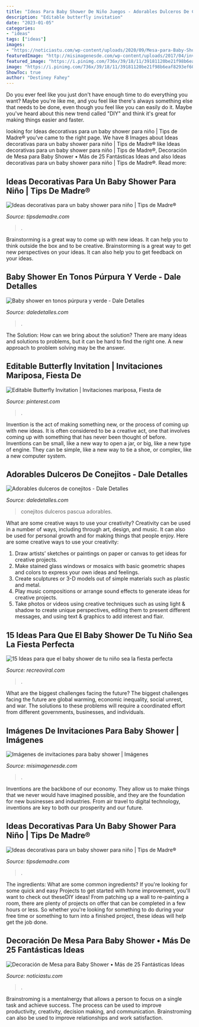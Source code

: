 ```yaml
---
title: "Ideas Para Baby Shower De Niño Juegos - Adorables Dulceros De Conejitos"
description: "Editable butterfly invitation"
date: "2023-01-05"
categories:
- "ideas"
tags: ["ideas"]
images:
- "https://noticiastu.com/wp-content/uploads/2020/09/Mesa-para-Baby-Shower-5.jpg"
featuredImage: "http://misimagenesde.com/wp-content/uploads/2017/04/invitaciones-para-baby-shower-6.jpg"
featured_image: "https://i.pinimg.com/736x/39/18/11/39181120be21f98b6eaf8293ef601a01.jpg"
image: "https://i.pinimg.com/736x/39/18/11/39181120be21f98b6eaf8293ef601a01.jpg"
ShowToc: true
author: "Destiney Fahey"
---
```



Do you ever feel like you just don't have enough time to do everything you want? Maybe you're like me, and you feel like there's always something else that needs to be done, even though you feel like you can easily do it. Maybe you've heard about this new trend called "DIY" and think it's great for making things easier and faster.

	

		
looking for Ideas decorativas para un baby shower para niño | Tips de Madre® you've came to the right page. We have 8 Images about Ideas decorativas para un baby shower para niño | Tips de Madre® like Ideas decorativas para un baby shower para niño | Tips de Madre®, Decoración de Mesa para Baby Shower • Más de 25 Fantásticas Ideas and also Ideas decorativas para un baby shower para niño | Tips de Madre®. Read more:
		
    
## Ideas Decorativas Para Un Baby Shower Para Niño | Tips De Madre®

<img loading=lazy src="https://tipsdemadre.com/wp-content/uploads/2015/08/decoracion-baby-shower-nino.jpg" onerror="this.onerror=null;this.src='https://tse1.mm.bing.net/th?id=OIP.aG_ADwNkl5pMdapeyTTfEQHaLI&amp;pid=15.1';" alt="Ideas decorativas para un baby shower para niño | Tips de Madre®">

_Source: tipsdemadre.com_

>. 

	

Brainstorming is a great way to come up with new ideas. It can help you to think outside the box and to be creative. Brainstorming is a great way to get new perspectives on your ideas. It can also help you to get feedback on your ideas.

    
## Baby Shower En Tonos Púrpura Y Verde - Dale Detalles

<img loading=lazy src="https://i2.wp.com/www.daledetalles.com/wp-content/uploads/2016/07/baby-shower-en-tono-purpura-y-verde16.jpg" onerror="this.onerror=null;this.src='https://tse1.mm.bing.net/th?id=OIP.N_Lsla1LVPu2-8X3FGH0FgHaJ4&amp;pid=15.1';" alt="Baby shower en tonos púrpura y verde - Dale Detalles">

_Source: daledetalles.com_

>. 

	

The Solution: How can we bring about the solution?
There are many ideas and solutions to problems, but it can be hard to find the right one. A new approach to problem solving may be the answer.

    
## Editable Butterfly Invitation | Invitaciones Mariposa, Fiesta De

<img loading=lazy src="https://i.pinimg.com/736x/39/18/11/39181120be21f98b6eaf8293ef601a01.jpg" onerror="this.onerror=null;this.src='https://tse2.mm.bing.net/th?id=OIP.jXAJecxsmAGn6ZLly1I6jAHaKY&amp;pid=15.1';" alt="Editable Butterfly Invitation | Invitaciones mariposa, Fiesta de">

_Source: pinterest.com_

>. 

	

Invention is the act of making something new, or the process of coming up with new ideas. It is often considered to be a creative act, one that involves coming up with something that has never been thought of before. Inventions can be small, like a new way to open a jar, or big, like a new type of engine. They can be simple, like a new way to tie a shoe, or complex, like a new computer system.

    
## Adorables Dulceros De Conejitos - Dale Detalles

<img loading=lazy src="https://i1.wp.com/www.daledetalles.com/wp-content/uploads/2018/03/conejitos-pascua-768x1024.jpg?resize=550%2C733" onerror="this.onerror=null;this.src='https://tse4.mm.bing.net/th?id=OIP.P_ouvovK2_vVbkiSmTUvjgHaJ3&amp;pid=15.1';" alt="Adorables dulceros de conejitos - Dale Detalles">

_Source: daledetalles.com_

>conejitos dulceros pascua adorables. 

	

What are some creative ways to use your creativity?
Creativity can be used in a number of ways, including through art, design, and music. It can also be used for personal growth and for making things that people enjoy. Here are some creative ways to use your creativity: 
1. Draw artists’ sketches or paintings on paper or canvas to get ideas for creative projects. 
2. Make stained glass windows or mosaics with basic geometric shapes and colors to express your own ideas and feelings. 
3. Create sculptures or 3-D models out of simple materials such as plastic and metal. 
4. Play music compositions or arrange sound effects to generate ideas for creative projects. 
5. Take photos or videos using creative techniques such as using light & shadow to create unique perspectives, editing them to present different messages, and using text & graphics to add interest and flair.

    
## 15 Ideas Para Que El Baby Shower De Tu Niño Sea La Fiesta Perfecta

<img loading=lazy src="https://www.recreoviral.com/wp-content/uploads/2019/01/Babyshower-recreoviral.com-7.jpg" onerror="this.onerror=null;this.src='https://tse2.mm.bing.net/th?id=OIP.MdSZeitx0LbKSAG8NA4k8QHaLH&amp;pid=15.1';" alt="15 Ideas para que el baby shower de tu niño sea la fiesta perfecta">

_Source: recreoviral.com_

>. 

	

What are the biggest challenges facing the future?
The biggest challenges facing the future are global warming, economic inequality, social unrest, and war. The solutions to these problems will require a coordinated effort from different governments, businesses, and individuals.

    
## Imágenes De Invitaciones Para Baby Shower | Imágenes

<img loading=lazy src="http://misimagenesde.com/wp-content/uploads/2017/04/invitaciones-para-baby-shower-6.jpg" onerror="this.onerror=null;this.src='https://tse4.mm.bing.net/th?id=OIP.RCbbl-NyJ6Qy9PuNu0fG7AHaLH&amp;pid=15.1';" alt="Imágenes de invitaciones para baby shower | Imágenes">

_Source: misimagenesde.com_

>. 

	

Inventions are the backbone of our economy. They allow us to make things that we never would have imagined possible, and they are the foundation for new businesses and industries. From air travel to digital technology, inventions are key to both our prosperity and our future.

    
## Ideas Decorativas Para Un Baby Shower Para Niño | Tips De Madre®

<img loading=lazy src="https://tipsdemadre.com/wp-content/uploads/2015/08/babyshower-nino.jpg" onerror="this.onerror=null;this.src='https://tse4.mm.bing.net/th?id=OIP.d-SQYTCjNjUVfWBm2yYgmAAAAA&amp;pid=15.1';" alt="Ideas decorativas para un baby shower para niño | Tips de Madre®">

_Source: tipsdemadre.com_

>. 

	

The ingredients: What are some common ingredients?
If you're looking for some quick and easy Projects to get started with home improvement, you'll want to check out theseDIY ideas! From patching up a wall to re-painting a room, there are plenty of projects on offer that can be completed in a few hours or less. So whether you're looking for something to do during your free time or something to turn into a finished project, these ideas will help get the job done.

    
## Decoración De Mesa Para Baby Shower • Más De 25 Fantásticas Ideas

<img loading=lazy src="https://noticiastu.com/wp-content/uploads/2020/09/Mesa-para-Baby-Shower-5.jpg" onerror="this.onerror=null;this.src='https://tse1.mm.bing.net/th?id=OIP.03ms-hpWprBIl5ls7IUTBgHaGI&amp;pid=15.1';" alt="Decoración de Mesa para Baby Shower • Más de 25 Fantásticas Ideas">

_Source: noticiastu.com_

>. 

	

Brainstroming is a mentalnergy that allows a person to focus on a single task and achieve success. The process can be used to improve productivity, creativity, decision making, and communication. Brainstroming can also be used to improve relationships and work satisfaction.

